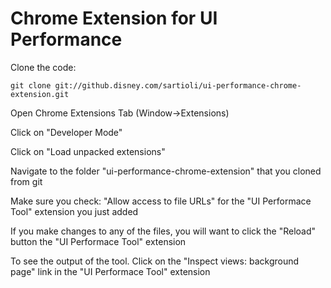 Chrome Extension for UI Performance
===================================

Clone the code:

    git clone git://github.disney.com/sartioli/ui-performance-chrome-extension.git

Open Chrome Extensions Tab (Window->Extensions)

Click on "Developer Mode"

Click on "Load unpacked extensions"

Navigate to the folder "ui-performance-chrome-extension" that you cloned from git

Make sure you check: "Allow access to file URLs" for the "UI Performace Tool" extension you just added

If you make changes to any of the files, you will want to click the "Reload" button the "UI Performace Tool" extension

To see the output of the tool. Click on the "Inspect views: background page" link in the "UI Performace Tool" extension